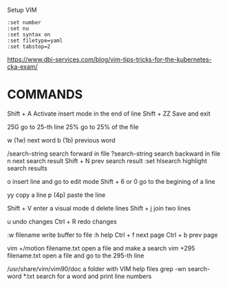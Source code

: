 Setup VIM

```
:set number
:set nu
:set syntax on
:set filetype=yaml
:set tabstop=2

```

https://www.dbi-services.com/blog/vim-tips-tricks-for-the-kubernetes-cka-exam/


# COMMANDS

Shift + A                       Activate insert mode in the end of line
Shift + ZZ                      Save and exit

25G                             go to 25-th line
25%                             go to 25% of the file

w (1w)                          next word
b (1b)                          previous word

/search-string                  search forward in file
?search-string                  search backward in file
n                               next search result
Shift + N                       prev search result
:set hlsearch                   highlight search results

o                               insert line and go to edit mode
Shift + 6 or 0                  go to the begining of a line

yy                              copy a line
p (4p)                          paste the line

Shift + V                       enter a visual mode
d                               delete lines
Shift + j                       join two lines

u                               undo changes
Ctrl + R                        redo changes

:w filename                     write buffer to file
:h                              help
Ctrl + f                        next page
Ctrl + b                        prev page


vim +/motion filename.txt       open a file and make a search
vim +295 filename.txt           open a file and go to the 295-th line

/usr/share/vim/vim90/doc        a folder with VIM help files
grep -wn search-word *.txt      search for a word and print line numbers